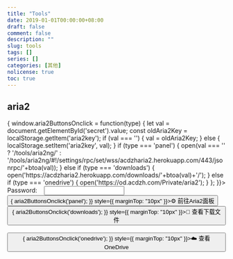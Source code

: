 ```yaml
---
title: "Tools"
date: 2019-01-01T00:00:00+08:00
draft: false
comment: false
description: ""
slug: tools
tags: []
series: []
categories: [其他]
nolicense: true
toc: true
---
```


## aria2

<section onLoad={() => {
  window.aria2ButtonsOnclick = function(type) {
    let val = document.getElementById('secret').value;
    const oldAria2Key = localStorage.getItem('aria2key');
    if (val === '') { val = oldAria2Key; }
    else { localStorage.setItem('aria2key', val); }
    if (type === 'panel') {
      open(val === '' 
        ? '/tools/aria2ng/' 
        : '/tools/aria2ng/#!/settings/rpc/set/wss/acdzharia2.herokuapp.com/443/jsonrpc/'+btoa(val));
    } else if (type === 'downloads') { 
      open('https://acdzharia2.herokuapp.com/downloads/'+btoa(val)+'/');
    } else if (type === 'onedrive') {
      open('https://od.acdzh.com/Private/aria2');
    }
  };
}}>
    <label for="secret">Password:</label>
    &nbsp;&nbsp;
    <Input id="secret" type="password" />
    &nbsp;&nbsp;
    <div style={{ display: 'inline-block', marginTop: "10px" }}>
      <Button onClick={() => { aria2ButtonsOnclick('panel'); }} style={{ marginTop: "10px" }}>⚙️ 前往Aria2面板</Button>
      &nbsp;&nbsp;
      <Button onClick={() => { aria2ButtonsOnclick('downloads'); }} style={{ marginTop: "10px" }}>📁 查看下载文件</Button>
      &nbsp;&nbsp;
      <Button onClick={() => { aria2ButtonsOnclick('onedrive'); }} style={{ marginTop: "10px" }}>☁️ 查看 OneDrive</Button>
    </div>
</section>